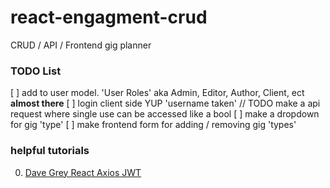 # react-engagment-crud
CRUD / API / Frontend gig planner

### TODO List
[ ] add to user model. 'User Roles' aka Admin, Editor, Author, Client, ect **almost there**
[ ] login client side YUP 'username taken' // TODO make a api request where single use can be accessed like a bool
[ ] make a dropdown for gig 'type'
[ ] make frontend form for adding / removing gig 'types'

### helpful tutorials
0. [Dave Grey React Axios JWT](https://www.youtube.com/watch?v=X3qyxo_UTR4&list=PL0Zuz27SZ-6PRCpm9clX0WiBEMB70FWwd&index=2&t=1359s)